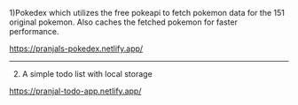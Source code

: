 1)Pokedex which utilizes the free pokeapi to fetch pokemon data for the 151 original pokemon. Also caches the fetched pokemon for faster performance.

https://pranjals-pokedex.netlify.app/

----------------------------

2) A simple todo list with local storage

https://pranjal-todo-app.netlify.app/
